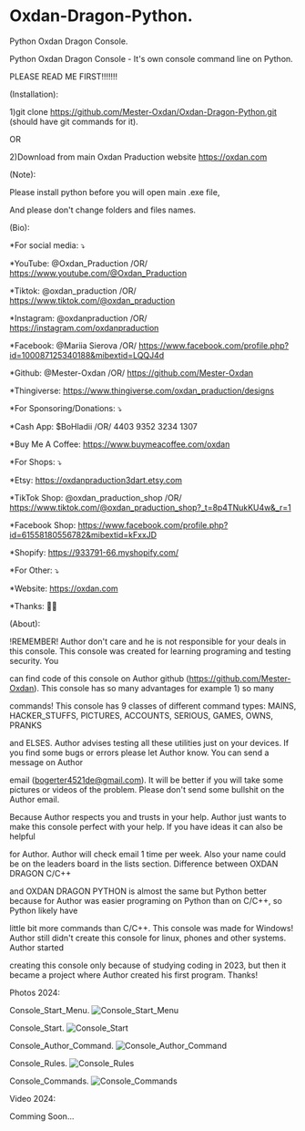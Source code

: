 # Oxdan-Dragon-Python.
Python Oxdan Dragon Console.

Python Oxdan Dragon Console - It's own console command line on Python.

PLEASE READ ME FIRST!!!!!!!

(Installation):

1)git clone https://github.com/Mester-Oxdan/Oxdan-Dragon-Python.git (should have git commands for it).

OR

2)Download from main Oxdan Praduction website https://oxdan.com

(Note):

Please install python before you will open main .exe file, 

And please don't change folders and files names.

(Bio):

*For social media: ⤵️

*YouTube: @Oxdan_Praduction /OR/ https://www.youtube.com/@Oxdan_Praduction

*Tiktok: @oxdan_praduction /OR/ https://www.tiktok.com/@oxdan_praduction

*Instagram: @oxdanpraduction /OR/ https://instagram.com/oxdanpraduction

*Facebook: @Mariia Sierova /OR/ https://www.facebook.com/profile.php?id=100087125340188&mibextid=LQQJ4d

*Github: @Mester-Oxdan /OR/ https://github.com/Mester-Oxdan

*Thingiverse: https://www.thingiverse.com/oxdan_praduction/designs

*For Sponsoring/Donations: ⤵️

*Cash App: $BoHladii /OR/ 4403 9352 3234 1307

*Buy Me A Coffee: https://www.buymeacoffee.com/oxdan

*For Shops: ⤵️

*Etsy: https://oxdanpraduction3dart.etsy.com

*TikTok Shop: @oxdan_praduction_shop /OR/ https://www.tiktok.com/@oxdan_praduction_shop?_t=8p4TNukKU4w&_r=1

*Facebook Shop: https://www.facebook.com/profile.php?id=61558180556782&mibextid=kFxxJD

*Shopify: https://933791-66.myshopify.com/

*For Other: ⤵️

*Website: https://oxdan.com

*Thanks: 🙏😊

(About):

!REMEMBER! Author don't care and he is not responsible for your deals in this console. This console was created for learning programing and testing security. You

can find code of this console on Author github (https://github.com/Mester-Oxdan). This console has so many advantages for example 1) so many

commands! This console has 9 classes of different command types: MAINS, HACKER_STUFFS, PICTURES, ACCOUNTS, SERIOUS, GAMES, OWNS, PRANKS

and ELSES. Author advises testing all these utilities just on your devices. If you find some bugs or errors please let Author know. You can send a message on Author

email (bogerter4521de@gmail.com). It will be better if you will take some pictures or videos of the problem. Please don't send some bullshit on the Author email.

Because Author respects you and trusts in your help. Author just wants to make this console perfect with your help. If you have ideas it can also be helpful

for Author. Author will check email 1 time per week. Also your name could be on the leaders board in the lists section. Difference between OXDAN DRAGON C/C++

and OXDAN DRAGON PYTHON is almost the same but Python better because for Author was easier programing on Python than on C/C++, so Python likely have

little bit more commands than C/C++. This console was made for Windows! Author still didn't create this console for linux, phones and other systems. Author started

creating this console only because of studying coding in 2023, but then it became a project where Author created his first program. Thanks!

Photos 2024:

Console_Start_Menu.
![Console_Start_Menu](https://github.com/user-attachments/assets/6c976383-159b-44a1-9484-39d853971fcf)

Console_Start.
![Console_Start](https://github.com/user-attachments/assets/97d77794-6c8e-472c-a3f7-05e5f461b8a6)

Console_Author_Command.
![Console_Author_Command](https://github.com/user-attachments/assets/231e97c2-68eb-4724-b2c5-695d0d4ecd3e)

Console_Rules.
![Console_Rules](https://github.com/user-attachments/assets/2d5bbec4-2c45-4804-870f-7f11c777ad89)

Console_Commands.
![Console_Commands](https://github.com/user-attachments/assets/a7611f68-d9b6-4177-88db-54d69e47f83b)

Video 2024:

Comming Soon...
